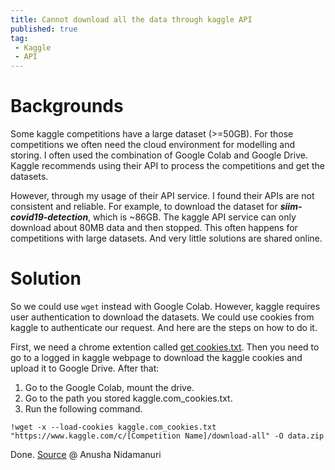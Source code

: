 ```yaml
---
title: Cannot download all the data through kaggle API
published: true
tag:
 - Kaggle
 - API
---
```


# Backgrounds

Some kaggle competitions have a large dataset (>=50GB). For those competitions we often need the cloud environment for modelling and storing. I often used the combination of Google Colab and Google Drive. Kaggle recommends using their API to process the competitions and get the datasets. 

However, through my usage of their API service. I found their APIs are not consistent and reliable. For example, to download the dataset for ***siim-covid19-detection***, which is ~86GB. The kaggle API service can only download about 80MB data and then stopped. This often happens for competitions with large datasets. And very little solutions are shared online.

# Solution

So we could use ```wget``` instead with Google Colab. However, kaggle requires user authentication to download the datasets. We could use cookies from kaggle to authenticate our request. And here are the steps on how to do it.

First, we need a chrome extention called [get cookies.txt](https://chrome.google.com/webstore/detail/get-cookiestxt/bgaddhkoddajcdgocldbbfleckgcbcid/related). Then you need to go to a logged in kaggle webpage to download the kaggle cookies and upload it to Google Drive. After that:

1. Go to the Google Colab, mount the drive.
1. Go to the path you stored kaggle.com_cookies.txt. 
1. Run the following command.

```
!wget -x --load-cookies kaggle.com_cookies.txt "https://www.kaggle.com/c/[Competition Name]/download-all" -O data.zip
```

Done. [Source](https://www.kaggle.com/questions-and-answers/135301) @ Anusha Nidamanuri
